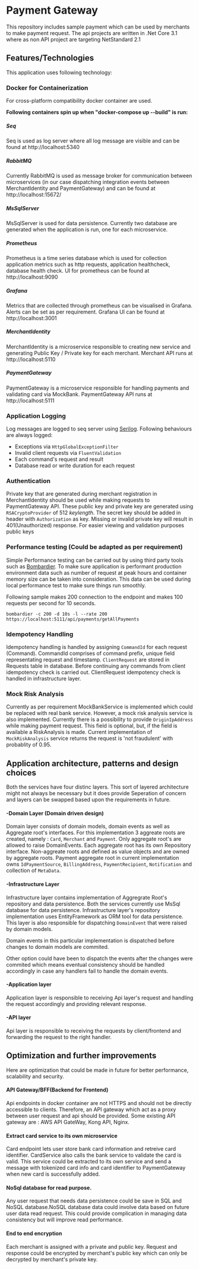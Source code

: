 # Payment Gateway

This repository includes sample payment which can be used by merchants to make payment request. The api projects are written in .Net Core 3.1 where as non API project are targeting NetStandard 2.1

## Features/Technologies

This application uses following technology:

### Docker for Containerization

For cross-platform compatibility docker container are used. 

**Following containers spin up when "docker-compose up --build" is run:**

##### _Seq_
Seq is used as log server where all log message are visible and can be found at http://localhost:5340

##### _RabbitMQ_
Currently RabbitMQ is used as message broker for communication between microservices (in our case dispatching integration events between MerchantIdentity and PaymentGateway) and can be found at http://localhost:15672/

##### _MsSqlServer_
MsSqlServer is used for data persistence. Currently two database are generated when the application is run, one for each microservice.

##### _Prometheus_
Prometheus is a time series database which is used for collection application metrics such as http requests, application healthcheck, database health check. UI for prometheus can be found at http://localhost:9090

##### _Grafana_
Metrics that are collected through prometheus can be visualised in Grafana. Alerts can be set as per requirement. Grafana UI can be found at http://localhost:3001

##### _MerchantIdentity_

MerchantIdentity is a microservice responsible to creating new service and generating Public Key / Private key for each merchant. Merchant API runs at http://localhost:5110

##### _PaymentGateway_
PaymentGateway is a microservice responsible for handling payments and validating card via MockBank. PaymentGateway API runs at http://localhost:5111


### Application Logging
Log messages are logged to seq server using [Serilog](https://serilog.net/).
Following behaviours are always logged:

- Exceptions via `HttpGlobalExceptionFilter`
- Invalid client requests via `FluentValidation`
- Each command's request and result
- Database read or write duration for each request

### Authentication
Private key that are generated during merchant registration in MerchantIdentity should be used while making requests to PaymentGateway API. These public key and private key are generated using `RSACryptoProvider` of 512 _keylength_. The secret key should be added in header with `Authorization` as key. Missing or invalid private key will result in 401(Unauthorized) response. For easier viewing and validation purposes public keys 


### Performance testing (Could be adapted as per requirement)
Simple Performance testing can be carried out by using third party tools such as [Bombardier](https://github.com/codesenberg/bombardier).
To make sure application is performant production environment data such as number of request at peak hours and container memory size can be taken into consideration. This data can be used during local performance test to make sure things run smoothly.

Following sample makes 200 connection to the endpoint and makes 100 requests per second for 10 seconds.

`bombardier -c 200 -d 10s -l --rate 200 https://localhost:5111/api/payments/getAllPayments`

### Idempotency Handling
Idempotency handling is handled by assigning `CommandId` for each request (Command). CommandId comprises of command prefix, unique field representating request and timestamp. `ClientRequest` are stored in Requests table in database. Before continuing any commands from client idempotency check is carried out. ClientRequest idempotency check is handled in infrastructure layer.

### Mock Risk Analysis
Currently as per requirement MockBankService is implemented which could be replaced with real bank service. However, a mock risk analysis service is also implemented. Currently there is a possibility to provide `OriginIpAddress` while making payment request. This field is optional, but, if the field is available a RiskAnalysis is made. Current implementation of `MockRiskAnalysis` service returns the request is 'not fraudulent' with probablity of 0.95.

## Application architecture, patterns and design choices
Both the services have four distinc layers. This sort of layered architecture might not always be necessary but it does provide Seperation of concern and layers can be swapped based upon the requirements in future.

#### -Domain Layer (Domain driven design)
Domain layer consists of domain models, domain events as well as Aggregate root's interfaces. For this implementation 3 aggreate roots are created, namely : `Card`, `Merchant` and `Payment`. Only aggregate root's are allowed to raise DomainEvents. Each aggregate root has its own Repository interface. Non-aggreate roots and defined as value objects and are owned by aggregate roots. Payment aggregate root in current implementation owns `IdPaymentSource`, `BillingAddress`, `PaymentRecipient`, `Notification` and collection of `MetaData`. 

#### -Infrastructure Layer
Infrastructure layer contains implementation of Aggregrate Root's repository and data persistence. Both the services currently use MsSql database for data persistence. Infrastructure layer's repository implementation uses EntityFramework as ORM tool for data persistence. This layer is also responsible for dispatching `DomainEvent` that were raised by domain models.

Domain events in this particular implementation is dispatched before changes to domain models are commited. 

Other option could have been to dispatch the events after the changes were commited which means eventual consistency should be handled accordingly in case any handlers fail to handle the domain events.

#### -Application layer
Application layer is responsible to receiving Api layer's request and handling the request accordingly and providing relevant response.

#### -API layer 
Api layer is responsible to receiving the requests by client/frontend and forwarding the request to the right handler.

## Optimization and further improvements
Here are optimization that could be made in future for better performance, scalability and security.

#### API Gateway/BFF(Backend for Frontend)
Api endpoints in docker container are not HTTPS and should not be directly accessible to clients. Therefore, an API gateway which act as a proxy between user request and api should be provided. Some existing API gateway are : AWS API GateWay, Kong API, Nginx.

#### Extract card service to its own microservice
Card endpoint lets user store bank card information and retreive card identifier. CardService also calls the bank service to validate the card is valid. This service could be extracted to its own service and send a message with tokenized card info and card identifier to PaymentGateway when new card is successfully added. 

#### NoSql database for read purpose.
Any user request that needs data persistence could be save in SQL and NoSQL database.NoSQL database data could involve data based on future user data read request. This could provide complication in managing data consistency but will improve read performance.

#### End to end encryption
Each merchant is assigned with a private and public key. Request and response could be encrypted by merchant's public key which can only be decrypted by merchant's private key.

